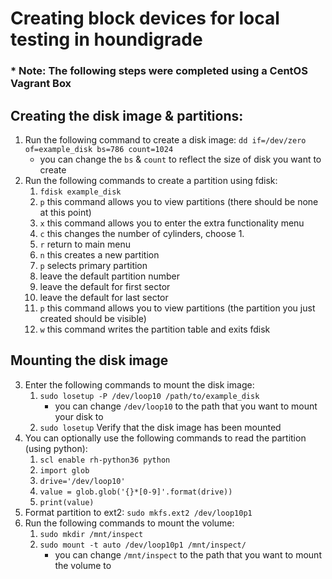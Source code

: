 # Creating block devices for local testing in houndigrade
### * Note: The following steps were completed using a CentOS Vagrant Box
Creating the disk image & partitions:
-------------------------------------
1.  Run the following command to create a disk image:
    `dd if=/dev/zero of=example_disk bs=786 count=1024`
    * you can change the `bs` & `count` to reflect the size of disk you want to create
2.  Run the following commands to create a partition using fdisk:
    1. `fdisk example_disk`
    2. `p` this command allows you to view partitions (there should be none at this point)
    3. `x` this command allows you to enter the extra functionality menu
    4. `c` this changes the number of cylinders, choose 1.
    5. `r` return to main menu
    6. `n` this creates a new partition
    7. `p` selects primary partition
    8. leave the default partition number
    9. leave the default for first sector
    10. leave the default for last sector
    11. `p` this command allows you to view partitions (the partition you just created should be visible)
    12. `w` this command writes the partition table and exits fdisk

Mounting the disk image
-----------------------
3.  Enter the following commands to mount the disk image:
    1. `sudo losetup -P /dev/loop10 /path/to/example_disk`
        * you can change `/dev/loop10` to the path that you want to mount your disk to
    2. `sudo losetup` Verify that the disk image has been mounted
4. You can optionally use the following commands to read the partition (using python):
    1. `scl enable rh-python36 python`
    2. `import glob`
    3. `drive='/dev/loop10'`
    4. `value = glob.glob('{}*[0-9]'.format(drive))`
    5. `print(value)`
5. Format partition to ext2:
    `sudo mkfs.ext2 /dev/loop10p1`
6. Run the following commands to mount the volume:
    1. `sudo mkdir /mnt/inspect`
    2. `sudo mount -t auto /dev/loop10p1 /mnt/inspect/`
        * you can change `/mnt/inspect` to the path that you want to mount the volume to